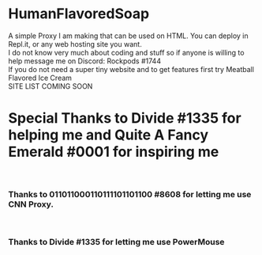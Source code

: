 # HumanFlavoredSoap
A simple Proxy I am making that can be used on HTML. You can deploy in Repl.it, or any web hosting site you want.</br>
I do not know very much about coding and stuff so if anyone is willing to help message me on Discord: Rockpods #1744</br>
If you do not need a super tiny website and to get features first try Meatball Flavored Ice Cream</br>
SITE LIST COMING SOON</br>
<h1>Special Thanks to Divide #1335 for helping me and Quite A Fancy Emerald #0001 for inspiring me</h1></br>
<h3>Thanks to 011011000110111101101100 #8608 for letting me use CNN Proxy.</h3></br>
<h3>Thanks to Divide #1335 for letting me use PowerMouse</h3>
